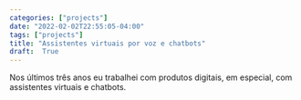 ```yaml
---
categories: ["projects"]
date: "2022-02-02T22:55:05-04:00"
tags: ["projects"]
title: "Assistentes virtuais por voz e chatbots"
draft:  True
---
```

Nos últimos três anos eu trabalhei com produtos digitais, em especial, com assistentes virtuais e chatbots.